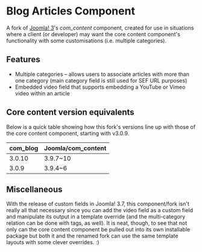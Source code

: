 # Blog Articles Component
A fork of [Joomla! 3](https://github.com/joomla/joomla-cms/)'s *com_content* component, created for use in situations where a client (or developer) may want the core content component's functionality with some customisations (i.e. multiple categories).

## Features
* Multiple categories – allows users to associate articles with more than one category (main category field is still used for SEF URL purposes)
* Embedded video field that supports embedding a YouTube or Vimeo video within an article

## Core content version equivalents
Below is a quick table showing how this fork's versions line up with those of the core content component, starting with v3.0.9.

| com_blog    | Joomla/com_content  |
| ----------- | ------------------  |
| 3.0.10      | 3.9.7~10            |
| 3.0.9       | 3.9.4~6             |

## Miscellaneous
With the release of custom fields in Joomla! 3.7, this component/fork isn't really all that necessary since you can add the video field as a custom field and manipulate its output in a template override (and the multi-category relation can be done with tags, as well). It is neat, though, to see that not only can the core content component be pulled out into its own installable package but both it and the renamed fork can use the same template layouts with some clever overrides. :)
